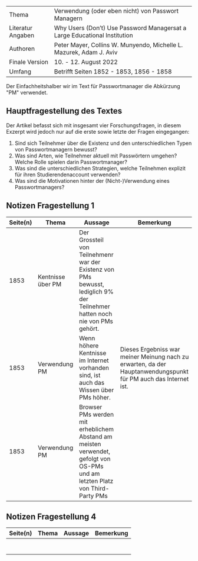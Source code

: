 |  |  |
| --- | --------- |
| Thema | Verwendung (oder eben nicht) von Passwort Managern |
| Literatur Angaben | Why Users (Don’t) Use Password Managersat a Large Educational Institution |
| Authoren | Peter Mayer, Collins W. Munyendo, Michelle L. Mazurek, Adam J. Aviv |
| Finale Version | 10. - 12. August 2022 |
| Umfang | Betrifft Seiten 1852 - 1853, 1856 - 1858 |


Der Einfachheitshalber wir im Text für Passwortmanager die Abkürzung "PM" verwendet.

## Hauptfragestellung des Textes

Der Artikel befasst sich mit insgesamt vier Forschungsfragen, in diesem Exzerpt wird jedoch nur auf die erste sowie letzte der Fragen eingegangen:
1) Sind sich Teilnehmer über die Existenz und den unterschiedlichen Typen von Passwortmanagern bewusst?
2) Was sind Arten, wie Teilnehmer aktuell mit Passwörtern umgehen? Welche Rolle spielen darin Passwortmanager?
3) Was sind die unterschiedlichen Strategien, welche Teilnehmen explizit für ihren Studierendenaccount verwenden?
4) Was sind die Motivationen hinter der (Nicht-)Verwendung eines Passwortmanagers?

## Notizen Fragestellung 1

| Seite(n) | Thema | Aussage | Bemerkung |
| - | -- | ---- | ---- |
| 1853 | Kentnisse über PM | Der Grossteil von Teilnehmenr war der Existenz von PMs bewusst, lediglich 9% der Teilnehmer hatten noch nie von PMs gehört. |  |
| 1853 | Verwendung PM | Wenn höhere Kentnisse im Internet vorhanden sind, ist auch das Wissen über PMs höher. | Dieses Ergebniss war meiner Meinung nach zu erwarten, da der Hauptanwendungspunkt für PM auch das Internet ist. |
| 1853 | Verwendung PM | Browser PMs werden mit erheblichem Abstand am meisten verwendet, gefolgt von OS-PMs und am letzten Platz von Third-Party PMs |  |

## Notizen Fragestellung 4

| Seite(n) | Thema | Aussage | Bemerkung |
| - | -- | ---- | ---- |
|  |  |  |  |
|  |  |  |  |
|  |  |  |  |
|  |  |  |  |
|  |  |  |  |
|  |  |  |  |
|  |  |  |  |